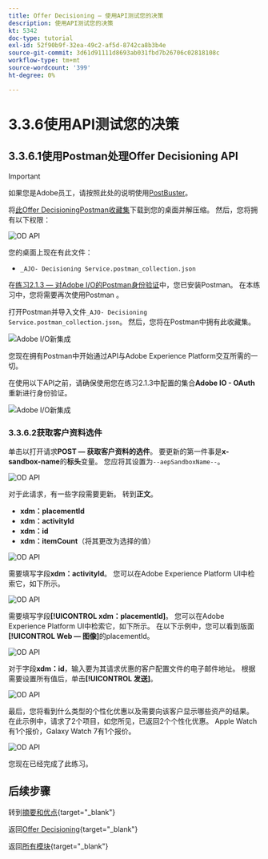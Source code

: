 ```yaml
---
title: Offer Decisioning — 使用API测试您的决策
description: 使用API测试您的决策
kt: 5342
doc-type: tutorial
exl-id: 52f90b9f-32ea-49c2-af5d-8742ca8b3b4e
source-git-commit: 3d61d91111d8693ab031fbd7b26706c02818108c
workflow-type: tm+mt
source-wordcount: '399'
ht-degree: 0%

---
```


# 3.3.6使用API测试您的决策

## 3.3.6.1使用Postman处理Offer Decisioning API

>[!IMPORTANT]
>
>如果您是Adobe员工，请按照此处的说明使用[PostBuster](./../../../../modules/getting-started/gettingstarted/ex8.md)。

将[此Offer DecisioningPostman收藏集](./../../../../assets/postman/postman_offer-decisioning.zip)下载到您的桌面并解压缩。 然后，您将拥有以下权限：

![OD API](./images/unzip.png)

您的桌面上现在有此文件：

- `_AJO- Decisioning Service.postman_collection.json`

在[练习2.1.3 — 对Adobe I/O的Postman身份验证](./../../../../modules/delivery-activation/rtcdp-b2c/rtcdpb2c-1/ex3.md)中，您已安装Postman。 在本练习中，您将需要再次使用Postman 。

打开Postman并导入文件`_AJO- Decisioning Service.postman_collection.json`。 然后，您将在Postman中拥有此收藏集。

![Adobe I/O新集成](./images/postmanui.png)

您现在拥有Postman中开始通过API与Adobe Experience Platform交互所需的一切。

在使用以下API之前，请确保使用您在练习2.1.3中配置的集合&#x200B;**Adobe IO - OAuth**&#x200B;重新进行身份验证。

![Adobe I/O新集成](./images/postmanui1.png)


### 3.3.6.2获取客户资料选件

单击以打开请求&#x200B;**POST — 获取客户资料的选件**。 要更新的第一件事是&#x200B;**x-sandbox-name**&#x200B;的&#x200B;**标头**&#x200B;变量。 您应将其设置为`--aepSandboxName--`。

![OD API](./images/api23.png)

对于此请求，有一些字段需要更新。 转到&#x200B;**正文**。

- **xdm：placementId**
- **xdm：activityId**
- **xdm：id**
- **xdm：itemCount**（将其更改为选择的值）

![OD API](./images/api24.png)

需要填写字段&#x200B;**xdm：activityId**。 您可以在Adobe Experience Platform UI中检索它，如下所示。

![OD API](./images/activityid.png)

需要填写字段&#x200B;**[!UICONTROL xdm：placementId]**。 您可以在Adobe Experience Platform UI中检索它，如下所示。 在以下示例中，您可以看到版面&#x200B;**[!UICONTROL Web — 图像]**&#x200B;的placementId。

![OD API](./images/placementid.png)

对于字段&#x200B;**xdm：id**，输入要为其请求优惠的客户配置文件的电子邮件地址。 根据需要设置所有值后，单击&#x200B;**[!UICONTROL 发送]**。

![OD API](./images/api24a.png)

最后，您将看到什么类型的个性化优惠以及需要向该客户显示哪些资产的结果。 在此示例中，请求了2个项目，如您所见，已返回2个个性化优惠。 Apple Watch有1个报价，Galaxy Watch 7有1个报价。

![OD API](./images/api25.png)

您现在已经完成了此练习。

## 后续步骤

转到[摘要和优点](./summary.md){target="_blank"}

返回[Offer Decisioning](offer-decisioning.md){target="_blank"}

返回[所有模块](./../../../../overview.md){target="_blank"}
